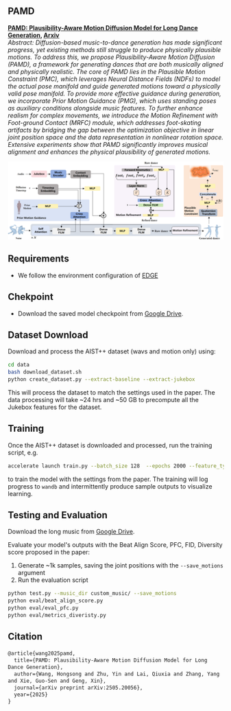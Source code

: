 ## PAMD
**[PAMD: Plausibility-Aware Motion Diffusion Model for Long Dance Generation](https://www.arxiv.org/abs/2505.20056), [Arxiv](https://arxiv.org/html/2505.20056v1)**<br>
*Abstract: Diffusion-based music-to-dance generation has made significant progress, yet existing methods still struggle to produce physically plausible motions. To address this, we propose Plausibility-Aware Motion Diffusion (PAMD), a framework for generating dances that are both musically aligned and physically realistic. The core of PAMD lies in the Plausible Motion Constraint (PMC), which leverages Neural Distance Fields (NDFs) to model the actual pose manifold and guide generated motions toward a physically valid pose manifold. To provide more effective guidance during generation, we incorporate Prior Motion Guidance (PMG), which uses standing poses as auxiliary conditions alongside music features. To further enhance realism for complex movements, we introduce the Motion Refinement with Foot-ground Contact (MRFC) module, which addresses foot-skating artifacts by bridging the gap between the optimization objective in linear joint position space and the data representation in nonlinear rotation space. Extensive experiments show that PAMD significantly improves musical alignment and enhances the physical plausibility of generated motions.*

![Pipeline of the PAMD](figs/model_new.png)

## Requirements
* We follow the environment configuration of [EDGE](https://github.com/Stanford-TML/EDGE) 

## Chekpoint
* Download the saved model checkpoint from [Google Drive](https://drive.google.com/file/d/1kC_nK1eLYkGLDTVFofC1rLyvLFHzB9ue/view?usp=drive_link).

## Dataset Download
Download and process the AIST++ dataset (wavs and motion only) using:
```.bash
cd data
bash download_dataset.sh
python create_dataset.py --extract-baseline --extract-jukebox
```
This will process the dataset to match the settings used in the paper. The data processing will take ~24 hrs and ~50 GB to precompute all the Jukebox features for the dataset.

## Training
Once the AIST++ dataset is downloaded and processed, run the training script, e.g.
```.bash
accelerate launch train.py --batch_size 128  --epochs 2000 --feature_type jukebox --learning_rate 0.0002
```
to train the model with the settings from the paper. The training will log progress to `wandb` and intermittently produce sample outputs to visualize learning.

## Testing and  Evaluation
Download the long music from [Google Drive](https://drive.google.com/file/d/1d2sqwQfW3f4XcNyYx3oWXdDQphrhfokj/view?usp=drive_link).

Evaluate your model's outputs with the Beat Align Score, PFC, FID, Diversity score proposed in the paper:
1. Generate ~1k samples, saving the joint positions with the `--save_motions` argument
2. Run the evaluation script
```.bash
python test.py --music_dir custom_music/ --save_motions
python eval/beat_align_score.py
python eval/eval_pfc.py
python eval/metrics_diveristy.py
```

## Citation
```
@article{wang2025pamd,
  title={PAMD: Plausibility-Aware Motion Diffusion Model for Long Dance Generation},
  author={Wang, Hongsong and Zhu, Yin and Lai, Qiuxia and Zhang, Yang and Xie, Guo-Sen and Geng, Xin},
  journal={arXiv preprint arXiv:2505.20056},
  year={2025}
}
```
